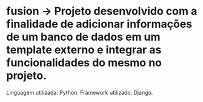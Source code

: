 # fusion -> Projeto desenvolvido com a finalidade de adicionar informações de um banco de dados em um template externo e integrar as funcionalidades do mesmo no projeto. 
Linguagem utilizada: Python.
Framework utilizado: Django.
